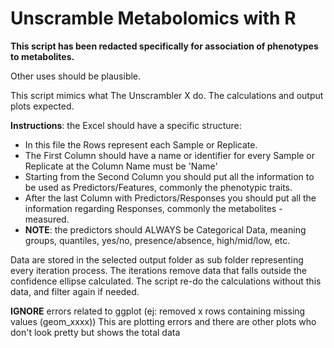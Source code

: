 # Unscramble Metabolomics with R

**This script has been redacted specifically for association of phenotypes to metabolites.**

Other uses should be plausible.

This script mimics what The Unscrambler X do. The calculations and output plots expected.

**Instructions**: the Excel should have a specific structure:

- In this file the Rows represent each Sample or Replicate.
- The First Column should have a name or identifier for every Sample or Replicate at the Column Name must be 'Name'
- Starting from the Second Column you should put all the information to be used as Predictors/Features, commonly the phenotypic traits.
- After the last Column with Predictors/Responses you should put all the information regarding Responses, commonly the metabolites -measured.
- **NOTE**: the predictors should ALWAYS be Categorical Data, meaning groups, quantiles, yes/no, presence/absence, high/mid/low, etc.

Data are stored in the selected output folder as sub folder representing every iteration process.
The iterations remove data that falls outside the confidence ellipse calculated.
The script re-do the calculations without this data, and filter again if needed.

**IGNORE** errors related to ggplot (ej: removed x rows containing missing values (geom_xxxx))
This are plotting errors and there are other plots who don't look pretty but shows the total data
